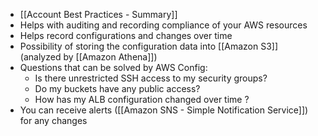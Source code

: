 - [[Account Best Practices - Summary]]
- Helps with auditing and recording compliance of your AWS resources
- Helps record configurations and changes over time
- Possibility of storing the configuration data into [[Amazon S3]] (analyzed by [[Amazon Athena]])
- Questions that can be solved by AWS Config:
	- Is there unrestricted SSH access to my security groups?
	- Do my buckets have any public access?
	- How has my ALB configuration changed over time ?
- You can receive alerts ([[Amazon SNS - Simple Notification Service]]) for any changes